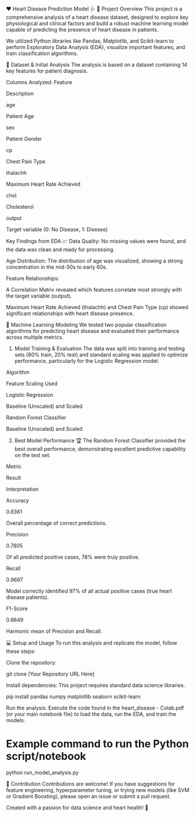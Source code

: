 ❤ Heart Disease Prediction Model 🩺
🌟 Project Overview
This project is a comprehensive analysis of a heart disease dataset, designed to explore key physiological and clinical factors and build a robust machine learning model capable of predicting the presence of heart disease in patients.

We utilized Python libraries like Pandas, Matplotlib, and Scikit-learn to perform Exploratory Data Analysis (EDA), visualize important features, and train classification algorithms.

💾 Dataset & Initial Analysis
The analysis is based on a dataset containing 14 key features for patient diagnosis.

Columns Analyzed:
Feature

Description

age

Patient Age

sex

Patient Gender

cp

Chest Pain Type

thalachh

Maximum Heart Rate Achieved

chol

Cholesterol

output

Target variable (0: No Disease, 1: Disease)

Key Findings from EDA 📈
Data Quality: No missing values were found, and the data was clean and ready for processing.

Age Distribution: The distribution of age was visualized, showing a strong concentration in the mid-50s to early 60s.

Feature Relationships:

A Correlation Matrix revealed which features correlate most strongly with the target variable (output).

Maximum Heart Rate Achieved (thalachh) and Chest Pain Type (cp) showed significant relationships with heart disease presence.

🤖 Machine Learning Modeling
We tested two popular classification algorithms for predicting heart disease and evaluated their performance across multiple metrics.

1. Model Training & Evaluation
The data was split into training and testing sets (80% train, 20% test) and standard scaling was applied to optimize performance, particularly for the Logistic Regression model.

Algorithm

Feature Scaling Used

Logistic Regression

Baseline (Unscaled) and Scaled

Random Forest Classifier

Baseline (Unscaled) and Scaled

2. Best Model Performance 🏆
The Random Forest Classifier provided the best overall performance, demonstrating excellent predictive capability on the test set:

Metric

Result

Interpretation

Accuracy

0.8361

Overall percentage of correct predictions.

Precision

0.7805

Of all predicted positive cases, 78% were truly positive.

Recall

0.9697

Model correctly identified 97% of all actual positive cases (true heart disease patients).

F1-Score

0.8649

Harmonic mean of Precision and Recall.

💻 Setup and Usage
To run this analysis and replicate the model, follow these steps:

Clone the repository:

git clone [Your Repository URL Here]

Install dependencies:
This project requires standard data science libraries.

pip install pandas numpy matplotlib seaborn scikit-learn

Run the analysis:
Execute the code found in the heart_disease - Colab.pdf (or your main notebook file) to load the data, run the EDA, and train the models.

# Example command to run the Python script/notebook
python run_model_analysis.py

🤝 Contribution
Contributions are welcome! If you have suggestions for feature engineering, hyperparameter tuning, or trying new models (like SVM or Gradient Boosting), please open an issue or submit a pull request.

Created with a passion for data science and heart health! 💖

